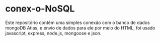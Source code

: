# conex-o-NoSQL
Este repositório contém uma simples conexão com o banco de dados mongoDB Atlas, e envio de dados para ele por meio do HTML, foi usado javascript, express, node.js, mongoose e json.
